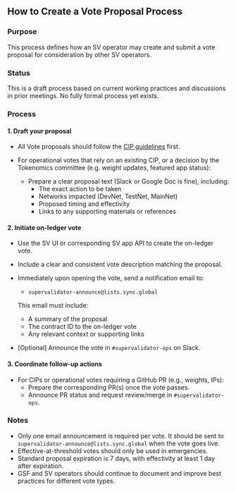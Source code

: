 ## How to Create a Vote Proposal Process

### Purpose

This process defines how an SV operator may create and submit a vote proposal for consideration by other SV operators.

### Status

This is a draft process based on current working practices and discussions in prior meetings. No fully formal process yet exists.

### Process

#### 1. Draft your proposal

- All Vote proposals should follow the [CIP guidelines](https://github.com/global-synchronizer-foundation/cips/blob/main/cip-0000/cip-0000.md) first.

- For operational votes that rely on an existing CIP, or a decision by the Tokenomics committee (e.g. weight updates, featured app status):
  - Prepare a clear proposal text (Slack or Google Doc is fine), including:
    - The exact action to be taken
    - Networks impacted (DevNet, TestNet, MainNet)
    - Proposed timing and effectivity
    - Links to any supporting materials or references

#### 2. Initiate on-ledger vote

- Use the SV UI or corresponding SV app API to create the on-ledger vote.
- Include a clear and consistent vote description matching the proposal.
- Immediately upon opening the vote, send a notification email to:
  - `supervalidator-announce@lists.sync.global`

  This email must include:
  - A summary of the proposal
  - The contract ID to the on-ledger vote
  - Any relevant context or supporting links
- [Optional] Announce the vote in `#supervalidator-ops` on Slack.

#### 3. Coordinate follow-up actions

- For CIPs or operational votes requiring a GitHub PR (e.g., weights, IPs):
  - Prepare the corresponding PR(s) once the vote passes.
  - Announce PR status and request review/merge in `#supervalidator-ops`.

### Notes

- Only one email announcement is required per vote. It should be sent to `supervalidator-announce@lists.sync.global` when the vote goes live.
- Effective-at-threshold votes should only be used in emergencies.
- Standard proposal expiration is 7 days, with effectivity at least 1 day after expiration.
- GSF and SV operators should continue to document and improve best practices for different vote types.
